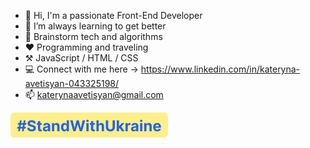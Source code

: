 - 👋 Hi, I'm a passionate Front-End Developer 
- 🌱 I’m always learning to get better
- 💬 Brainstorm tech and algorithms
- ❤️ Programming and traveling
-  ⚒️ JavaScript / HTML / CSS
-  💻  Connect with me here -> https://www.linkedin.com/in/kateryna-avetisyan-043325198/
-  📫 katerynaavetisyan@gmail.com

[![Stand With Ukraine](https://raw.githubusercontent.com/vshymanskyy/StandWithUkraine/main/badges/StandWithUkraine.svg)](https://stand-with-ukraine.pp.ua)
<!---
katerynaavetisyan/katerynaavetisyan is a ✨ special ✨ repository because its `README.md` (this file) appears on your GitHub profile.
You can click the Preview link to take a look at your changes.
--->

